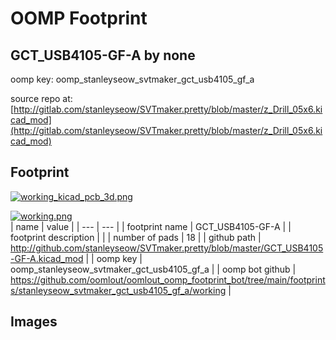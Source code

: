 # OOMP Footprint  
## GCT_USB4105-GF-A  by none  
  
oomp key: oomp_stanleyseow_svtmaker_gct_usb4105_gf_a  
  
source repo at: [http://gitlab.com/stanleyseow/SVTmaker.pretty/blob/master/z_Drill_05x6.kicad_mod](http://gitlab.com/stanleyseow/SVTmaker.pretty/blob/master/z_Drill_05x6.kicad_mod)  
## Footprint  
  
[![working_kicad_pcb_3d.png](working_kicad_pcb_3d_600.png)](working_kicad_pcb_3d.png)  
  
[![working.png](working_600.png)](working.png)  
| name | value | 
| --- | --- | 
| footprint name | GCT_USB4105-GF-A | 
| footprint description |  | 
| number of pads | 18 | 
| github path | http://github.com/stanleyseow/SVTmaker.pretty/blob/master/GCT_USB4105-GF-A.kicad_mod | 
| oomp key | oomp_stanleyseow_svtmaker_gct_usb4105_gf_a | 
| oomp bot github | https://github.com/oomlout/oomlout_oomp_footprint_bot/tree/main/footprints/stanleyseow_svtmaker_gct_usb4105_gf_a/working | 
## Images  
